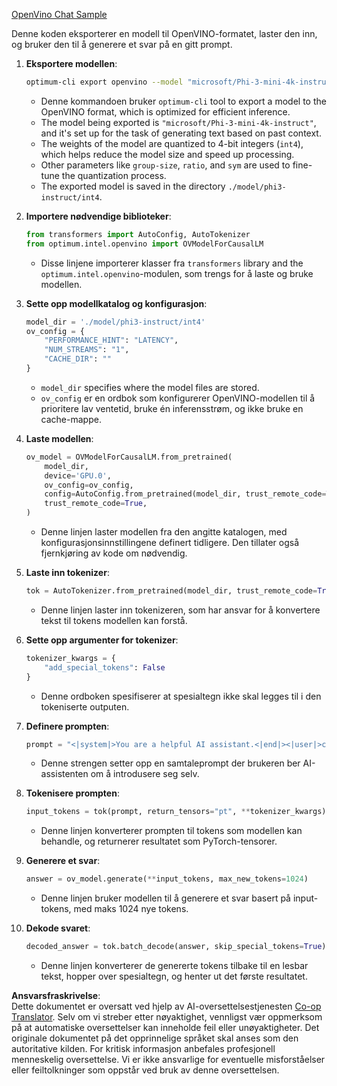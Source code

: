<!--
CO_OP_TRANSLATOR_METADATA:
{
  "original_hash": "a2a54312eea82ac654fb0f6d39b1f772",
  "translation_date": "2025-05-09T15:56:17+00:00",
  "source_file": "md/02.Application/01.TextAndChat/Phi3/E2E_OpenVino_Chat.md",
  "language_code": "no"
}
-->
[OpenVino Chat Sample](../../../../../../code/06.E2E/E2E_OpenVino_Chat_Phi3-instruct.ipynb)

Denne koden eksporterer en modell til OpenVINO-formatet, laster den inn, og bruker den til å generere et svar på en gitt prompt.

1. **Eksportere modellen**:
   ```bash
   optimum-cli export openvino --model "microsoft/Phi-3-mini-4k-instruct" --task text-generation-with-past --weight-format int4 --group-size 128 --ratio 0.6 --sym --trust-remote-code ./model/phi3-instruct/int4
   ```
   - Denne kommandoen bruker `optimum-cli` tool to export a model to the OpenVINO format, which is optimized for efficient inference.
   - The model being exported is `"microsoft/Phi-3-mini-4k-instruct"`, and it's set up for the task of generating text based on past context.
   - The weights of the model are quantized to 4-bit integers (`int4`), which helps reduce the model size and speed up processing.
   - Other parameters like `group-size`, `ratio`, and `sym` are used to fine-tune the quantization process.
   - The exported model is saved in the directory `./model/phi3-instruct/int4`.

2. **Importere nødvendige biblioteker**:
   ```python
   from transformers import AutoConfig, AutoTokenizer
   from optimum.intel.openvino import OVModelForCausalLM
   ```
   - Disse linjene importerer klasser fra `transformers` library and the `optimum.intel.openvino`-modulen, som trengs for å laste og bruke modellen.

3. **Sette opp modellkatalog og konfigurasjon**:
   ```python
   model_dir = './model/phi3-instruct/int4'
   ov_config = {
       "PERFORMANCE_HINT": "LATENCY",
       "NUM_STREAMS": "1",
       "CACHE_DIR": ""
   }
   ```
   - `model_dir` specifies where the model files are stored.
   - `ov_config` er en ordbok som konfigurerer OpenVINO-modellen til å prioritere lav ventetid, bruke én inferensstrøm, og ikke bruke en cache-mappe.

4. **Laste modellen**:
   ```python
   ov_model = OVModelForCausalLM.from_pretrained(
       model_dir,
       device='GPU.0',
       ov_config=ov_config,
       config=AutoConfig.from_pretrained(model_dir, trust_remote_code=True),
       trust_remote_code=True,
   )
   ```
   - Denne linjen laster modellen fra den angitte katalogen, med konfigurasjonsinnstillingene definert tidligere. Den tillater også fjernkjøring av kode om nødvendig.

5. **Laste inn tokenizer**:
   ```python
   tok = AutoTokenizer.from_pretrained(model_dir, trust_remote_code=True)
   ```
   - Denne linjen laster inn tokenizeren, som har ansvar for å konvertere tekst til tokens modellen kan forstå.

6. **Sette opp argumenter for tokenizer**:
   ```python
   tokenizer_kwargs = {
       "add_special_tokens": False
   }
   ```
   - Denne ordboken spesifiserer at spesialtegn ikke skal legges til i den tokeniserte outputen.

7. **Definere prompten**:
   ```python
   prompt = "<|system|>You are a helpful AI assistant.<|end|><|user|>can you introduce yourself?<|end|><|assistant|>"
   ```
   - Denne strengen setter opp en samtaleprompt der brukeren ber AI-assistenten om å introdusere seg selv.

8. **Tokenisere prompten**:
   ```python
   input_tokens = tok(prompt, return_tensors="pt", **tokenizer_kwargs)
   ```
   - Denne linjen konverterer prompten til tokens som modellen kan behandle, og returnerer resultatet som PyTorch-tensorer.

9. **Generere et svar**:
   ```python
   answer = ov_model.generate(**input_tokens, max_new_tokens=1024)
   ```
   - Denne linjen bruker modellen til å generere et svar basert på input-tokens, med maks 1024 nye tokens.

10. **Dekode svaret**:
    ```python
    decoded_answer = tok.batch_decode(answer, skip_special_tokens=True)[0]
    ```
    - Denne linjen konverterer de genererte tokens tilbake til en lesbar tekst, hopper over spesialtegn, og henter ut det første resultatet.

**Ansvarsfraskrivelse**:  
Dette dokumentet er oversatt ved hjelp av AI-oversettelsestjenesten [Co-op Translator](https://github.com/Azure/co-op-translator). Selv om vi streber etter nøyaktighet, vennligst vær oppmerksom på at automatiske oversettelser kan inneholde feil eller unøyaktigheter. Det originale dokumentet på det opprinnelige språket skal anses som den autoritative kilden. For kritisk informasjon anbefales profesjonell menneskelig oversettelse. Vi er ikke ansvarlige for eventuelle misforståelser eller feiltolkninger som oppstår ved bruk av denne oversettelsen.